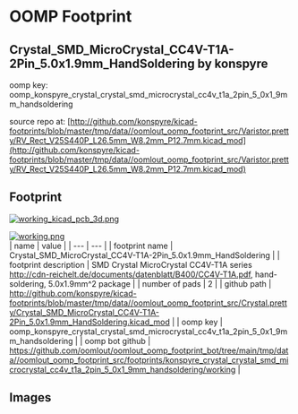 # OOMP Footprint  
## Crystal_SMD_MicroCrystal_CC4V-T1A-2Pin_5.0x1.9mm_HandSoldering  by konspyre  
  
oomp key: oomp_konspyre_crystal_crystal_smd_microcrystal_cc4v_t1a_2pin_5_0x1_9mm_handsoldering  
  
source repo at: [http://github.com/konspyre/kicad-footprints/blob/master/tmp/data//oomlout_oomp_footprint_src/Varistor.pretty/RV_Rect_V25S440P_L26.5mm_W8.2mm_P12.7mm.kicad_mod](http://github.com/konspyre/kicad-footprints/blob/master/tmp/data//oomlout_oomp_footprint_src/Varistor.pretty/RV_Rect_V25S440P_L26.5mm_W8.2mm_P12.7mm.kicad_mod)  
## Footprint  
  
[![working_kicad_pcb_3d.png](working_kicad_pcb_3d_600.png)](working_kicad_pcb_3d.png)  
  
[![working.png](working_600.png)](working.png)  
| name | value | 
| --- | --- | 
| footprint name | Crystal_SMD_MicroCrystal_CC4V-T1A-2Pin_5.0x1.9mm_HandSoldering | 
| footprint description | SMD Crystal MicroCrystal CC4V-T1A series http://cdn-reichelt.de/documents/datenblatt/B400/CC4V-T1A.pdf, hand-soldering, 5.0x1.9mm^2 package | 
| number of pads | 2 | 
| github path | http://github.com/konspyre/kicad-footprints/blob/master/tmp/data//oomlout_oomp_footprint_src/Crystal.pretty/Crystal_SMD_MicroCrystal_CC4V-T1A-2Pin_5.0x1.9mm_HandSoldering.kicad_mod | 
| oomp key | oomp_konspyre_crystal_crystal_smd_microcrystal_cc4v_t1a_2pin_5_0x1_9mm_handsoldering | 
| oomp bot github | https://github.com/oomlout/oomlout_oomp_footprint_bot/tree/main/tmp/data//oomlout_oomp_footprint_src/footprints/konspyre_crystal_crystal_smd_microcrystal_cc4v_t1a_2pin_5_0x1_9mm_handsoldering/working | 
## Images  
